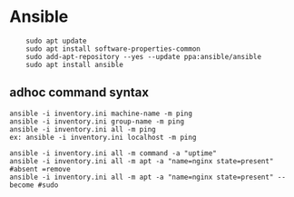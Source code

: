 # Ansible

```
    sudo apt update
    sudo apt install software-properties-common
    sudo add-apt-repository --yes --update ppa:ansible/ansible
    sudo apt install ansible
```

## adhoc command syntax
    ansible -i inventory.ini machine-name -m ping
    ansible -i inventory.ini group-name -m ping
    ansible -i inventory.ini all -m ping
    ex: ansible -i inventory.ini localhost -m ping

    ansible -i inventory.ini all -m command -a "uptime"
    ansible -i inventory.ini all -m apt -a "name=nginx state=present" #absent =remove
    ansible -i inventory.ini all -m apt -a "name=nginx state=present" --become #sudo
